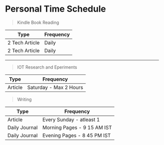 # Personal Time Schedule 



> Kindle Book Reading

|  Type | Frequency|
| ------------- | ------------- |
| 2 Tech Article  | Daily |
| 2 Tech Article  | Daily |

---

> IOT Research and Eperiments

|  Type | Frequency|
| ------------- | ------------- |
| Article  | Saturday - Max 2 Hours |



> Writing

|  Type | Frequency|
| ------------- | ------------- |
| Article  | Every Sunday - atleast 1 |
| Daily Journal  | Morning Pages - 9 15 AM IST 
| Daily Journal  | Evening Pages - 8 45 PM IST|